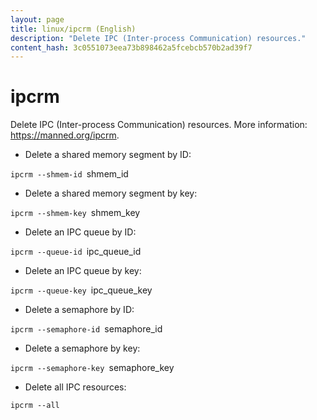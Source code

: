 ```yaml
---
layout: page
title: linux/ipcrm (English)
description: "Delete IPC (Inter-process Communication) resources."
content_hash: 3c0551073eea73b898462a5fcebcb570b2ad39f7
---
```

# ipcrm

Delete IPC (Inter-process Communication) resources.
More information: <https://manned.org/ipcrm>.

- Delete a shared memory segment by ID:

`ipcrm --shmem-id `<span class="tldr-var badge badge-pill bg-dark-lm bg-white-dm text-white-lm text-dark-dm font-weight-bold">shmem_id</span>

- Delete a shared memory segment by key:

`ipcrm --shmem-key `<span class="tldr-var badge badge-pill bg-dark-lm bg-white-dm text-white-lm text-dark-dm font-weight-bold">shmem_key</span>

- Delete an IPC queue by ID:

`ipcrm --queue-id `<span class="tldr-var badge badge-pill bg-dark-lm bg-white-dm text-white-lm text-dark-dm font-weight-bold">ipc_queue_id</span>

- Delete an IPC queue by key:

`ipcrm --queue-key `<span class="tldr-var badge badge-pill bg-dark-lm bg-white-dm text-white-lm text-dark-dm font-weight-bold">ipc_queue_key</span>

- Delete a semaphore by ID:

`ipcrm --semaphore-id `<span class="tldr-var badge badge-pill bg-dark-lm bg-white-dm text-white-lm text-dark-dm font-weight-bold">semaphore_id</span>

- Delete a semaphore by key:

`ipcrm --semaphore-key `<span class="tldr-var badge badge-pill bg-dark-lm bg-white-dm text-white-lm text-dark-dm font-weight-bold">semaphore_key</span>

- Delete all IPC resources:

`ipcrm --all`

